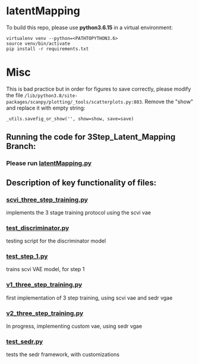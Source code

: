 # latentMapping

To build this repo, please use **python3.6.15** in a virtual environment: 

```
virtualenv venv --python=<PATHTOPYTHON3.6>
source venv/bin/activate
pip install -r requirements.txt
```

# Misc

This is bad practice but in order for figures to save correctly, please modify the file `/lib/python3.8/site-packages/scanpy/plotting/_tools/scatterplots.py:883`. Remove the "show" and replace it with empty string: 

```
_utils.savefig_or_show('', show=show, save=save)
```
## Running the code for 3Step_Latent_Mapping Branch:

### Please run [latentMapping.py](latentMapping.py)
## Description of key functionality of files:

### [scvi_three_step_training.py](scvi_three_step_training.py)
implements the 3 stage training protocol using the scvi vae

### [test_discriminator.py](test_discriminator.py)
testing script for the discriminator model

### [test_step_1.py](test_step_1.py)
trains scvi VAE model, for step 1

### [v1_three_step_training.py](v1_three_step_training.py)
first implementation of 3 step training, using scvi vae and sedr vgae

### [v2_three_step_training.py](v2_three_step_training.py)
In progress, implementing custom vae, using sedr vgae

### [test_sedr.py](test_sedr.py)
tests the sedr framework, with customizations
